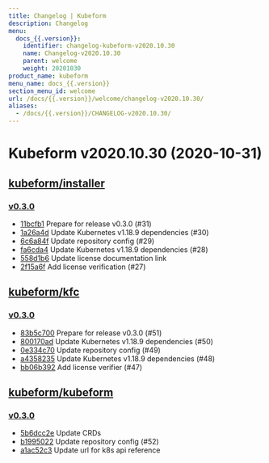 ```yaml
---
title: Changelog | Kubeform
description: Changelog
menu:
  docs_{{.version}}:
    identifier: changelog-kubeform-v2020.10.30
    name: Changelog-v2020.10.30
    parent: welcome
    weight: 20201030
product_name: kubeform
menu_name: docs_{{.version}}
section_menu_id: welcome
url: /docs/{{.version}}/welcome/changelog-v2020.10.30/
aliases:
  - /docs/{{.version}}/CHANGELOG-v2020.10.30/
---
```


# Kubeform v2020.10.30 (2020-10-31)


## [kubeform/installer](https://github.com/kubeform/installer)

### [v0.3.0](https://github.com/kubeform/installer/releases/tag/v0.3.0)

- [11bcfb1](https://github.com/kubeform/installer/commit/11bcfb1) Prepare for release v0.3.0 (#31)
- [1a26a4d](https://github.com/kubeform/installer/commit/1a26a4d) Update Kubernetes v1.18.9 dependencies (#30)
- [6c6a84f](https://github.com/kubeform/installer/commit/6c6a84f) Update repository config (#29)
- [fa6cda4](https://github.com/kubeform/installer/commit/fa6cda4) Update Kubernetes v1.18.9 dependencies (#28)
- [558d1b6](https://github.com/kubeform/installer/commit/558d1b6) Update license documentation link
- [2f15a6f](https://github.com/kubeform/installer/commit/2f15a6f) Add license verification (#27)



## [kubeform/kfc](https://github.com/kubeform/kfc)

### [v0.3.0](https://github.com/kubeform/kfc/releases/tag/v0.3.0)

- [83b5c700](https://github.com/kubeform/kfc/commit/83b5c700) Prepare for release v0.3.0 (#51)
- [800170ad](https://github.com/kubeform/kfc/commit/800170ad) Update Kubernetes v1.18.9 dependencies (#50)
- [0e334c70](https://github.com/kubeform/kfc/commit/0e334c70) Update repository config (#49)
- [a4358235](https://github.com/kubeform/kfc/commit/a4358235) Update Kubernetes v1.18.9 dependencies (#48)
- [bb06b392](https://github.com/kubeform/kfc/commit/bb06b392) Add license verifier (#47)



## [kubeform/kubeform](https://github.com/kubeform/kubeform)

### [v0.3.0](https://github.com/kubeform/kubeform/releases/tag/v0.3.0)

- [5b6dcc2e](https://github.com/kubeform/kubeform/commit/5b6dcc2e4) Update CRDs
- [b1995022](https://github.com/kubeform/kubeform/commit/b19950220) Update repository config (#52)
- [a1ac52c3](https://github.com/kubeform/kubeform/commit/a1ac52c32) Update url for k8s api reference




